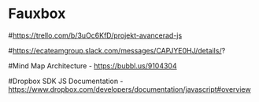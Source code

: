 # Fauxbox

#https://trello.com/b/3uOc6KfD/projekt-avancerad-js

#https://ecateamgroup.slack.com/messages/CAPJYE0HJ/details/?

#Mind Map Architecture - https://bubbl.us/9104304

#Dropbox SDK JS Documentation - https://www.dropbox.com/developers/documentation/javascript#overview
